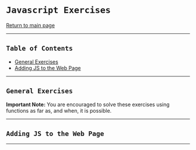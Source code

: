# `Javascript Exercises`

[Return to main page](../README.md)

---

## `Table of Contents`

- [General Exercises](#general-exercises)
- [Adding JS to the Web Page](#adding-js-to-the-web-page)

---

## `General Exercises`

**Important Note:** You are encouraged to solve these exercises using functions as far as, and when, it is possible.

---

## `Adding JS to the Web Page`

---
